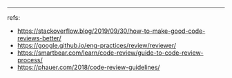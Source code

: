 


---
refs:
- https://stackoverflow.blog/2019/09/30/how-to-make-good-code-reviews-better/
- https://google.github.io/eng-practices/review/reviewer/
- https://smartbear.com/learn/code-review/guide-to-code-review-process/
- https://phauer.com/2018/code-review-guidelines/


